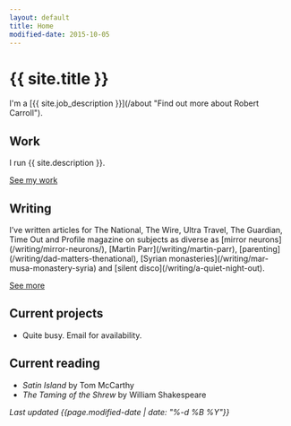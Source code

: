 ```yaml
---
layout: default
title: Home
modified-date: 2015-10-05
---
```

<h1 class="page-heading-caps extra-top-padding">{{ site.title }}</h1>
I'm a [{{ site.job_description }}](/about "Find out more about Robert Carroll").

<h2 class="page-heading-caps">Work</h2>
I run {{ site.description }}.

[See my work](/work "See some of Robert Carroll's work")

<h2 class="page-heading-caps">Writing</h2>
I’ve written articles for The National, The Wire, Ultra Travel, The Guardian, Time Out and Profile magazine on subjects as diverse as [mirror neurons](/writing/mirror-neurons/), [Martin Parr](/writing/martin-parr), [parenting](/writing/dad-matters-thenational), [Syrian monasteries](/writing/mar-musa-monastery-syria) and [silent disco](/writing/a-quiet-night-out).

<a href="/writing">See more</a>

<h2 class="page-heading-caps">Current projects</h2>
<ul class="home__list">
	<li>Quite busy. Email for availability.
</ul>

<h2 class="page-heading-caps">Current reading</h2>
<ul class="home__list">
 	<li><em>Satin Island </em> by Tom McCarthy</li>
 	<li><em>The Taming of the Shrew </em> by William Shakespeare</li>
</ul>

<div class="extra-top-padding">
	<em class="zeta">Last updated {{page.modified-date | date: "%-d %B %Y"}}</em>
</div>
